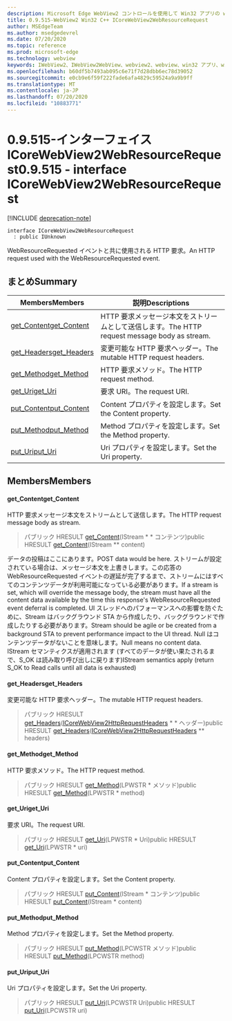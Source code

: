 ```yaml
---
description: Microsoft Edge WebView2 コントロールを使用して Win32 アプリの web コンテンツをホストする
title: 0.9.515-WebView2 Win32 C++ ICoreWebView2WebResourceRequest
author: MSEdgeTeam
ms.author: msedgedevrel
ms.date: 07/20/2020
ms.topic: reference
ms.prod: microsoft-edge
ms.technology: webview
keywords: IWebView2、IWebView2WebView、webview2、webview、win32 アプリ、win32、edge、ICoreWebView2、ICoreWebView2Controller、browser control、edge html
ms.openlocfilehash: b60df5b7493ab095c6e71f7d28dbb6ec78d39052
ms.sourcegitcommit: e0cb9e6f59f222fade6afa4829c59524a9a9b9ff
ms.translationtype: MT
ms.contentlocale: ja-JP
ms.lasthandoff: 07/20/2020
ms.locfileid: "10883771"
---
```

# <span data-ttu-id="0aafb-104">0.9.515-インターフェイス ICoreWebView2WebResourceRequest</span><span class="sxs-lookup"><span data-stu-id="0aafb-104">0.9.515 - interface ICoreWebView2WebResourceRequest</span></span> 

[!INCLUDE [deprecation-note](../../includes/deprecation-note.md)]

```
interface ICoreWebView2WebResourceRequest
  : public IUnknown
```

<span data-ttu-id="0aafb-105">WebResourceRequested イベントと共に使用される HTTP 要求。</span><span class="sxs-lookup"><span data-stu-id="0aafb-105">An HTTP request used with the WebResourceRequested event.</span></span>

## <span data-ttu-id="0aafb-106">まとめ</span><span class="sxs-lookup"><span data-stu-id="0aafb-106">Summary</span></span>

 <span data-ttu-id="0aafb-107">Members</span><span class="sxs-lookup"><span data-stu-id="0aafb-107">Members</span></span>                        | <span data-ttu-id="0aafb-108">説明</span><span class="sxs-lookup"><span data-stu-id="0aafb-108">Descriptions</span></span>
--------------------------------|---------------------------------------------
[<span data-ttu-id="0aafb-109">get_Content</span><span class="sxs-lookup"><span data-stu-id="0aafb-109">get_Content</span></span>](#get_content) | <span data-ttu-id="0aafb-110">HTTP 要求メッセージ本文をストリームとして送信します。</span><span class="sxs-lookup"><span data-stu-id="0aafb-110">The HTTP request message body as stream.</span></span>
[<span data-ttu-id="0aafb-111">get_Headers</span><span class="sxs-lookup"><span data-stu-id="0aafb-111">get_Headers</span></span>](#get_headers) | <span data-ttu-id="0aafb-112">変更可能な HTTP 要求ヘッダー。</span><span class="sxs-lookup"><span data-stu-id="0aafb-112">The mutable HTTP request headers.</span></span>
[<span data-ttu-id="0aafb-113">get_Method</span><span class="sxs-lookup"><span data-stu-id="0aafb-113">get_Method</span></span>](#get_method) | <span data-ttu-id="0aafb-114">HTTP 要求メソッド。</span><span class="sxs-lookup"><span data-stu-id="0aafb-114">The HTTP request method.</span></span>
[<span data-ttu-id="0aafb-115">get_Uri</span><span class="sxs-lookup"><span data-stu-id="0aafb-115">get_Uri</span></span>](#get_uri) | <span data-ttu-id="0aafb-116">要求 URI。</span><span class="sxs-lookup"><span data-stu-id="0aafb-116">The request URI.</span></span>
[<span data-ttu-id="0aafb-117">put_Content</span><span class="sxs-lookup"><span data-stu-id="0aafb-117">put_Content</span></span>](#put_content) | <span data-ttu-id="0aafb-118">Content プロパティを設定します。</span><span class="sxs-lookup"><span data-stu-id="0aafb-118">Set the Content property.</span></span>
[<span data-ttu-id="0aafb-119">put_Method</span><span class="sxs-lookup"><span data-stu-id="0aafb-119">put_Method</span></span>](#put_method) | <span data-ttu-id="0aafb-120">Method プロパティを設定します。</span><span class="sxs-lookup"><span data-stu-id="0aafb-120">Set the Method property.</span></span>
[<span data-ttu-id="0aafb-121">put_Uri</span><span class="sxs-lookup"><span data-stu-id="0aafb-121">put_Uri</span></span>](#put_uri) | <span data-ttu-id="0aafb-122">Uri プロパティを設定します。</span><span class="sxs-lookup"><span data-stu-id="0aafb-122">Set the Uri property.</span></span>

## <span data-ttu-id="0aafb-123">Members</span><span class="sxs-lookup"><span data-stu-id="0aafb-123">Members</span></span>

#### <span data-ttu-id="0aafb-124">get_Content</span><span class="sxs-lookup"><span data-stu-id="0aafb-124">get_Content</span></span> 

<span data-ttu-id="0aafb-125">HTTP 要求メッセージ本文をストリームとして送信します。</span><span class="sxs-lookup"><span data-stu-id="0aafb-125">The HTTP request message body as stream.</span></span>

> <span data-ttu-id="0aafb-126">パブリック HRESULT [get_Content](#get_content)(IStream \* \* コンテンツ)</span><span class="sxs-lookup"><span data-stu-id="0aafb-126">public HRESULT [get_Content](#get_content)(IStream \*\* content)</span></span>

<span data-ttu-id="0aafb-127">データの投稿はここにあります。</span><span class="sxs-lookup"><span data-stu-id="0aafb-127">POST data would be here.</span></span> <span data-ttu-id="0aafb-128">ストリームが設定されている場合は、メッセージ本文を上書きします。この応答の WebResourceRequested イベントの遅延が完了するまで、ストリームにはすべてのコンテンツデータが利用可能になっている必要があります。</span><span class="sxs-lookup"><span data-stu-id="0aafb-128">If a stream is set, which will override the message body, the stream must have all the content data available by the time this response's WebResourceRequested event deferral is completed.</span></span> <span data-ttu-id="0aafb-129">UI スレッドへのパフォーマンスへの影響を防ぐために、Stream はバックグラウンド STA から作成したり、バックグラウンドで作成したりする必要があります。</span><span class="sxs-lookup"><span data-stu-id="0aafb-129">Stream should be agile or be created from a background STA to prevent performance impact to the UI thread.</span></span> <span data-ttu-id="0aafb-130">Null はコンテンツデータがないことを意味します。</span><span class="sxs-lookup"><span data-stu-id="0aafb-130">Null means no content data.</span></span> <span data-ttu-id="0aafb-131">IStream セマンティクスが適用されます (すべてのデータが使い果たされるまで、S_OK は読み取り呼び出しに戻ります)</span><span class="sxs-lookup"><span data-stu-id="0aafb-131">IStream semantics apply (return S_OK to Read calls until all data is exhausted)</span></span>

#### <span data-ttu-id="0aafb-132">get_Headers</span><span class="sxs-lookup"><span data-stu-id="0aafb-132">get_Headers</span></span> 

<span data-ttu-id="0aafb-133">変更可能な HTTP 要求ヘッダー。</span><span class="sxs-lookup"><span data-stu-id="0aafb-133">The mutable HTTP request headers.</span></span>

> <span data-ttu-id="0aafb-134">パブリック HRESULT [get_Headers](#get_headers)([ICoreWebView2HttpRequestHeaders](icorewebview2httprequestheaders.md) \* \* ヘッダー)</span><span class="sxs-lookup"><span data-stu-id="0aafb-134">public HRESULT [get_Headers](#get_headers)([ICoreWebView2HttpRequestHeaders](icorewebview2httprequestheaders.md) \*\* headers)</span></span>

#### <span data-ttu-id="0aafb-135">get_Method</span><span class="sxs-lookup"><span data-stu-id="0aafb-135">get_Method</span></span> 

<span data-ttu-id="0aafb-136">HTTP 要求メソッド。</span><span class="sxs-lookup"><span data-stu-id="0aafb-136">The HTTP request method.</span></span>

> <span data-ttu-id="0aafb-137">パブリック HRESULT [get_Method](#get_method)(LPWSTR \* メソッド)</span><span class="sxs-lookup"><span data-stu-id="0aafb-137">public HRESULT [get_Method](#get_method)(LPWSTR \* method)</span></span>

#### <span data-ttu-id="0aafb-138">get_Uri</span><span class="sxs-lookup"><span data-stu-id="0aafb-138">get_Uri</span></span> 

<span data-ttu-id="0aafb-139">要求 URI。</span><span class="sxs-lookup"><span data-stu-id="0aafb-139">The request URI.</span></span>

> <span data-ttu-id="0aafb-140">パブリック HRESULT [get_Uri](#get_uri)(LPWSTR \* Uri)</span><span class="sxs-lookup"><span data-stu-id="0aafb-140">public HRESULT [get_Uri](#get_uri)(LPWSTR \* uri)</span></span>

#### <span data-ttu-id="0aafb-141">put_Content</span><span class="sxs-lookup"><span data-stu-id="0aafb-141">put_Content</span></span> 

<span data-ttu-id="0aafb-142">Content プロパティを設定します。</span><span class="sxs-lookup"><span data-stu-id="0aafb-142">Set the Content property.</span></span>

> <span data-ttu-id="0aafb-143">パブリック HRESULT [put_Content](#put_content)(IStream \* コンテンツ)</span><span class="sxs-lookup"><span data-stu-id="0aafb-143">public HRESULT [put_Content](#put_content)(IStream \* content)</span></span>

#### <span data-ttu-id="0aafb-144">put_Method</span><span class="sxs-lookup"><span data-stu-id="0aafb-144">put_Method</span></span> 

<span data-ttu-id="0aafb-145">Method プロパティを設定します。</span><span class="sxs-lookup"><span data-stu-id="0aafb-145">Set the Method property.</span></span>

> <span data-ttu-id="0aafb-146">パブリック HRESULT [put_Method](#put_method)(LPCWSTR メソッド)</span><span class="sxs-lookup"><span data-stu-id="0aafb-146">public HRESULT [put_Method](#put_method)(LPCWSTR method)</span></span>

#### <span data-ttu-id="0aafb-147">put_Uri</span><span class="sxs-lookup"><span data-stu-id="0aafb-147">put_Uri</span></span> 

<span data-ttu-id="0aafb-148">Uri プロパティを設定します。</span><span class="sxs-lookup"><span data-stu-id="0aafb-148">Set the Uri property.</span></span>

> <span data-ttu-id="0aafb-149">パブリック HRESULT [put_Uri](#put_uri)(LPCWSTR Uri)</span><span class="sxs-lookup"><span data-stu-id="0aafb-149">public HRESULT [put_Uri](#put_uri)(LPCWSTR uri)</span></span>

